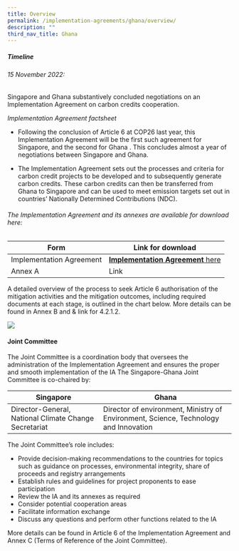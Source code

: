 ```yaml
---
title: Overview
permalink: /implementation-agreements/ghana/overview/
description: ""
third_nav_title: Ghana
---
```

##### Timeline

###### 15 November 2022: 
Singapore and Ghana substantively concluded negotiations on an Implementation Agreement on carbon credits cooperation.

_Implementation Agreement factsheet_

* Following the conclusion of Article 6 at COP26 last year, this Implementation Agreement will be the first such agreement for Singapore, and the second for Ghana . This concludes almost a year of negotiations between Singapore and Ghana.

* The Implementation Agreement sets out the processes and criteria for carbon credit projects to be developed and to subsequently generate carbon credits. These carbon credits can then be transferred from Ghana to Singapore and can be used to meet emission targets set out in countries’ Nationally Determined Contributions (NDC).


###### The Implementation Agreement and its annexes are available for download here:


| Form | Link for download |
| -------- | -------- | 
| Implementation Agreement | [**Implementation Agreement** here](/files/isomer%20test.pdf) | 
| Annex A | Link |



A detailed overview of the process to seek Article 6 authorisation of the mitigation
activities and the mitigation outcomes, including required documents at each stage, is
outlined in the chart below. More details can be found in Annex B and &amp; link for 4.2.1.2.

<img src="https://file.go.gov.sg/project-application-ghana-v2.png">

#### Joint Committee
The Joint Committee is a coordination body that oversees the administration of the
Implementation Agreement and ensures the proper and smooth implementation of the IA
The Singapore-Ghana Joint Committee is co-chaired by:



| Singapore | Ghana |
| -------- | -------- |
| Director-General, National Climate Change Secretariat | Director of environment, Ministry of Environment, Science, Technology and Innovation |

The Joint Committee’s role includes:
* Provide decision-making recommendations to the countries for topics such as
guidance on processes, environmental integrity, share of proceeds and registry
arrangements
* Establish rules and guidelines for project proponents to ease participation
* Review the IA and its annexes as required
* Consider potential cooperation areas
* Facilitate information exchange
* Discuss any questions and perform other functions related to the IA


More details can be found in Article 6 of the Implementation Agreement and Annex C (Terms of Reference of the Joint Committee).